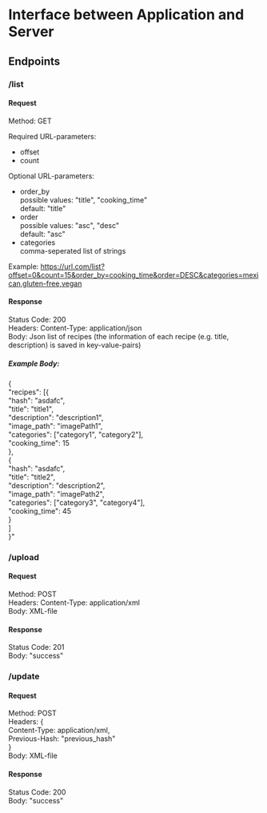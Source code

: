 # Interface between Application and Server
## Endpoints
### /list
#### Request  
Method: GET  

Required URL-parameters:  
- offset
- count

Optional URL-parameters:
- order_by  
    possible values: "title", "cooking_time"  
    default: "title" 
- order  
      possible values: "asc", "desc"   
      default: "asc"
- categories  
     comma-seperated list of strings

Example:
https://url.com/list?offset=0&count=15&order_by=cooking_time&order=DESC&categories=mexican,gluten-free,vegan


#### Response
Status Code: 200  
Headers: Content-Type: application/json  
Body: Json list of recipes (the information of each recipe (e.g. title, description) is saved in key-value-pairs)  

##### Example Body:
{  
"recipes": [{  
"hash": "asdafc",  
"title": "title1",  
"description": "description1",  
"image_path": "imagePath1",  
"categories": ["category1", "category2"],  
"cooking_time": 15  
},  
{  
"hash": "asdafc",  
"title": "title2",  
"description": "description2",  
"image_path": "imagePath2",  
"categories": ["category3", "category4"],  
"cooking_time": 45  
}  
]  
}"


### /upload
#### Request  
Method: POST  
Headers: Content-Type: application/xml  
Body: XML-file  

#### Response
Status Code: 201  
Body: "success"

### /update
#### Request  
Method: POST  
Headers: {  
Content-Type: application/xml,   
Previous-Hash: "previous_hash"  
}  
Body: XML-file

#### Response
Status Code: 200  
Body: "success"

